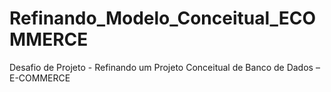 # Refinando_Modelo_Conceitual_ECOMMERCE
Desafio de Projeto - Refinando um Projeto Conceitual de Banco de Dados – E-COMMERCE
